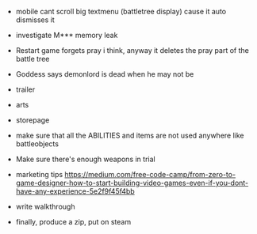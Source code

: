 - mobile cant scroll big textmenu (battletree display) cause it auto dismisses it
- investigate M*** memory leak
- Restart game forgets pray i think, anyway it deletes the pray part of the battle tree
- Goddess says demonlord is dead when he may not be


- trailer
- arts
- storepage
- make sure that all the ABILITIES and items are not used anywhere like battleobjects
- Make sure there's enough weapons in trial
- marketing tips https://medium.com/free-code-camp/from-zero-to-game-designer-how-to-start-building-video-games-even-if-you-dont-have-any-experience-5e2f9f45f4bb
- write walkthrough
- finally, produce a zip, put on steam
